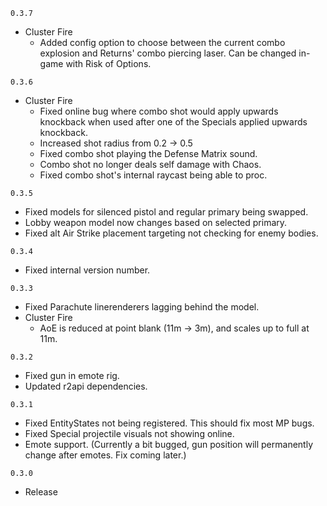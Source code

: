 `0.3.7`

- Cluster Fire
	- Added config option to choose between the current combo explosion and Returns' combo piercing laser. Can be changed in-game with Risk of Options.

`0.3.6`

- Cluster Fire
	- Fixed online bug where combo shot would apply upwards knockback when used after one of the Specials applied upwards knockback.
	- Increased shot radius from 0.2 -> 0.5
	- Fixed combo shot playing the Defense Matrix sound.
	- Combo shot no longer deals self damage with Chaos.
	- Fixed combo shot's internal raycast being able to proc.

`0.3.5`

- Fixed models for silenced pistol and regular primary being swapped.
- Lobby weapon model now changes based on selected primary.
- Fixed alt Air Strike placement targeting not checking for enemy bodies.

`0.3.4`
- Fixed internal version number.

`0.3.3`
  - Fixed Parachute linerenderers lagging behind the model.
  - Cluster Fire
	- AoE is reduced at point blank (11m -> 3m), and scales up to full at 11m.

`0.3.2`
  - Fixed gun in emote rig.
  - Updated r2api dependencies.

`0.3.1`
  - Fixed EntityStates not being registered. This should fix most MP bugs.
  - Fixed Special projectile visuals not showing online.
  - Emote support. (Currently a bit bugged, gun position will permanently change after emotes. Fix coming later.)

`0.3.0`
  - Release
